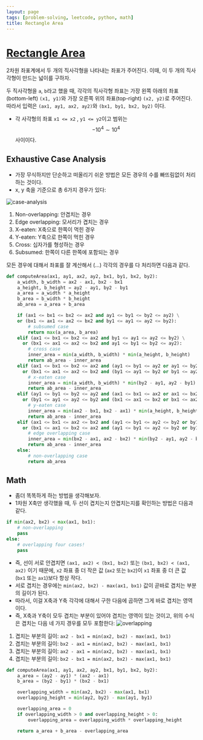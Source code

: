 ```yaml
---
layout: page
tags: [problem-solving, leetcode, python, math]
title: Rectangle Area
---
```


# [Rectangle Area](https://leetcode.com/problems/rectangle-area/)

 2차원 좌표계에서 두 개의 직사각형을 나타내는 좌표가 주어진다. 이때,
 이 두 개의 직사각형이 만드는 넓이를 구하자.

 두 직사각형을 `a`, `b`라고 했을 때, 각각의 직사각형 좌표는 가장 왼쪽
 아래의 좌표(bottom-left) `(x1, y1)`와 가장 오른쪽 위의
 좌표(top-right) `(x2, y2)`로 주어진다. 따라서 입력은 `(ax1, ay1, ax2,
 ay2)`와 `(bx1, by1, bx2, by2)` 이다.

 - 각 사각형의 좌표 `x1 <= x2` , `y1 <= y2`이고 범위는 $$-10^4 \sim
   10^4$$ 사이이다.

## Exhaustive Case Analysis
 - 가장 무식하지만 단순하고 떠올리기 쉬운 방법은 모든 경우의 수를
   빠뜨림없이 처리하는 것이다.
 - x, y 축을 기준으로 총 6가지 경우가 있다:

![case-analysis](../images/rectangle-exhaustive-case.svg)

 1. Non-overlapping: 안겹치는 경우
 2. Edge overlapping: 모서리가 겹치는 경우
 3. X-eaten: X축으로 한쪽이 먹힌 경우
 4. Y-eaten: Y축으로 한쪽이 먹힌 경우
 5. Cross: 십자가를 형성하는 경우
 6. Subsumed: 한쪽이 다른 한쪽에 포함되는 경우

 모든 경우에 대해서 좌표를 잘 계산해서 (...) 각각의 경우를 다 처리하면
 다음과 같다.

```python
def computeArea(ax1, ay1, ax2, ay2, bx1, by1, bx2, by2):
    a_width, b_width = ax2 - ax1, bx2 - bx1
    a_height, b_height = ay2 - ay1, by2 - by1
    a_area = a_width * a_height
    b_area = b_width * b_height
    ab_area = a_area + b_area

    if (ax1 <= bx1 <= bx2 <= ax2 and ay1 <= by1 <= by2 <= ay2) \
    or (bx1 <= ax1 <= ax2 <= bx2 and by1 <= ay1 <= ay2 <= by2):
        # subsumed case
        return max(a_area, b_area)
    elif (ax1 <= bx1 <= bx2 <= ax2 and by1 <= ay1 <= ay2 <= by2) \
      or (bx1 <= ax1 <= ax2 <= bx2 and ay1 <= by1 <= by2 <= ay2):
        # cross case
        inner_area = min(a_width, b_width) * min(a_height, b_height)
        return ab_area - inner_area
    elif (ax1 <= bx1 <= bx2 <= ax2 and (ay1 <= by1 <= ay2 or ay1 <= by2 <= ay2)) \
      or (bx1 <= ax1 <= ax2 <= bx2 and (by1 <= ay1 <= by2 or by1 <= ay2 <= by2)):
        # x-eaten case
        inner_area = min(a_width, b_width) * min(by2 - ay1, ay2 - by1)
        return ab_area - inner_area
    elif (ay1 <= by1 <= by2 <= ay2 and (ax1 <= bx1 <= ax2 or ax1 <= bx2 <= ax2)) \
      or (by1 <= ay1 <= ay2 <= by2 and (bx1 <= ax1 <= bx2 or bx1 <= ax2 <= bx2)):
        # y-eaten case
        inner_area = min(ax2 - bx1, bx2 - ax1) * min(a_height, b_height)
        return ab_area - inner_area
    elif (ax1 <= bx1 <= ax2 <= bx2 and (ay1 <= by1 <= ay2 <= by2 or by1 <= ay1 <= by2 <= ay2)) \
      or (bx1 <= ax1 <= bx2 <= ax2 and (ay1 <= by1 <= ay2 <= by2 or by1 <= ay1 <= by2 <= ay2)):
        # edge overlapping case
        inner_area = min(bx2 - ax1, ax2 - bx2) * min(by2 - ay1, ay2 - by1)
        return ab_area - inner_area
    else:
        # non-overlapping case
        return ab_area
```


## Math
 - 좀더 똑똑하게 하는 방법을 생각해보자.
 - 1차원 X축만 생각했을 때, 두 선이 겹치는지 안겹치는지를 확인하는
   방법은 다음과 같다.
```python
if min(ax2, bx2) < max(ax1, bx1):
    # non-overlapping
    pass
else:
    # overlapping four cases!
    pass
```
 - 즉, 선이 서로 안겹치면 `(ax1, ax2) < (bx1, bx2)` 또는 `(bx1, bx2) <
   (ax1, ax2)` 이기 때문에, `x2` 좌표 중 더 작은 값 (`ax2` 또는
   `bx2`)이 `x1` 좌표 중 더 큰 값 (`bx1` 또는 `ax1`)보다 항상 작다.
 - 서로 겹치는 경우에는 `min(ax2, bx2) - max(ax1, bx1)` 값이 곧바로
   겹치는 부분의 길이가 된다.
 - 따라서, 이걸 X축과 Y축 각각에 대해서 구한 다음에 곱하면 그게 바로
   겹치는 영역이다.
 - 즉, X축과 Y축이 모두 겹치는 부분이 있어야 겹치는 영역이 있는
   것이고, 위의 수식은 겹치는 다음 네 가지 경우를 모두 포함한다:
![overlapping](../images/overlapping.svg)

 1. 겹치는 부분의 길이: `ax2 - bx1 = min(ax2, bx2) - max(ax1, bx1)`
 2. 겹치는 부분의 길이: `bx2 - ax1 = min(ax2, bx2) - max(ax1, bx1)`
 3. 겹치는 부분의 길이: `ax2 - ax1 = min(ax2, bx2) - max(ax1, bx1)`
 4. 겹치는 부분의 길이: `bx2 - bx1 = min(ax2, bx2) - max(ax1, bx1)`

```python
def computeArea(ax1, ay1, ax2, ay2, bx1, by1, bx2, by2):
    a_area = (ay2 - ay1) * (ax2 - ax1)
    b_area = (by2 - by1) * (bx2 - bx1)

    overlapping_width = min(ax2, bx2) - max(ax1, bx1)
    overlapping_height = min(ay2, by2) - max(ay1, by1)

    overlapping_area = 0
    if overlapping_width > 0 and overlapping_height > 0:
        overlapping_area = overlapping_width * overlapping_height

    return a_area + b_area - overlapping_area
```
